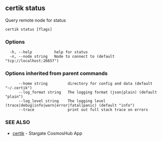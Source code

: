 ## certik status

Query remote node for status

```
certik status [flags]
```

### Options

```
  -h, --help          help for status
  -n, --node string   Node to connect to (default "tcp://localhost:26657")
```

### Options inherited from parent commands

```
      --home string         directory for config and data (default "~/.certik")
      --log_format string   The logging format (json|plain) (default "plain")
      --log_level string    The logging level (trace|debug|info|warn|error|fatal|panic) (default "info")
      --trace               print out full stack trace on errors
```

### SEE ALSO

* [certik](certik.md)	 - Stargate CosmosHub App


